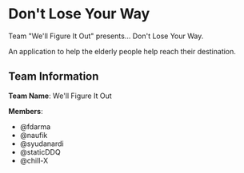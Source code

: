 # Don't Lose Your Way

Team "We'll Figure It Out" presents... Don't Lose Your Way.

An application to help the elderly people help reach their destination.

## Team Information

**Team Name**: We'll Figure It Out

**Members**:

- @fdarma
- @naufik
- @syudanardi
- @staticDDQ
- @chill-X
